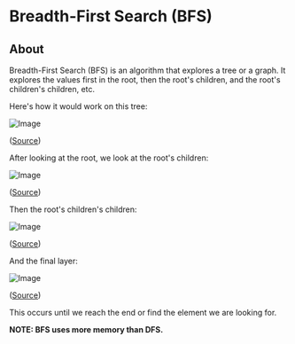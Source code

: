 # Breadth-First Search (BFS)

## About

Breadth-First Search (BFS) is an algorithm that explores a tree or a graph. It explores the values first in the root, then the root's children, and the root's children's children, etc.

Here's how it would work on this tree:

![Image](https://www.interviewcake.com/images/svgs/breadth_first_search_root.svg?bust=206)

([Source](https://www.interviewcake.com/concept/cpp/bfs))

After looking at the root, we look at the root's children:

![Image](https://www.interviewcake.com/images/svgs/breadth_first_search_first_level.svg?bust=206)

([Source](https://www.interviewcake.com/concept/cpp/bfs))

Then the root's children's children:

![Image](https://www.interviewcake.com/images/svgs/breadth_first_search_second_level.svg?bust=206)

([Source](https://www.interviewcake.com/concept/cpp/bfs))

And the final layer:

![Image](https://www.interviewcake.com/images/svgs/breadth_first_search_third_level.svg?bust=206)

([Source](https://www.interviewcake.com/concept/cpp/bfs))

This occurs until we reach the end or find the element we are looking for.

**NOTE: BFS uses more memory than DFS.**
